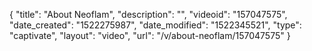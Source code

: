 {
    "title": "About Neoflam",
    "description": "",
    "videoid": "157047575",
    "date_created": "1522275987",
    "date_modified": "1522345521",
    "type": "captivate",
    "layout": "video",
    "url": "\/v\/about-neoflam\/157047575"
}